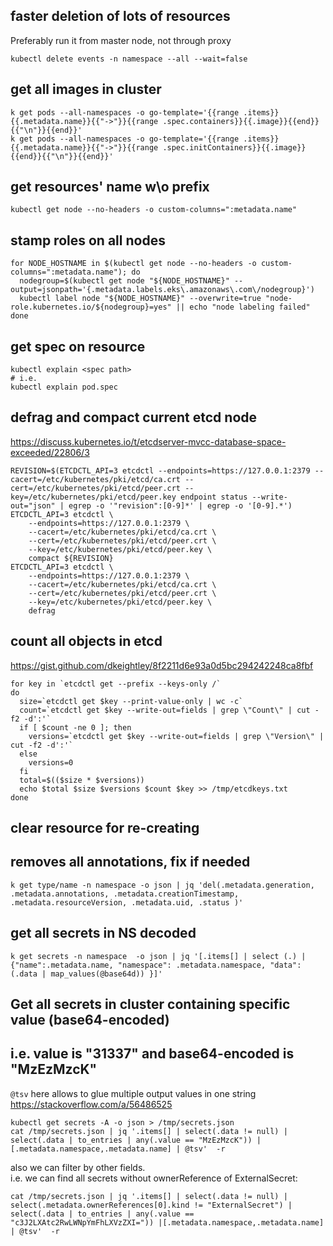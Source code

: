 ## faster deletion of lots of resources
Preferably run it from master node, not through proxy
```
kubectl delete events -n namespace --all --wait=false
```

## get all images in cluster
```
k get pods --all-namespaces -o go-template='{{range .items}}{{.metadata.name}}{{"->"}}{{range .spec.containers}}{{.image}}{{end}}{{"\n"}}{{end}}' 
k get pods --all-namespaces -o go-template='{{range .items}}{{.metadata.name}}{{"->"}}{{range .spec.initContainers}}{{.image}}{{end}}{{"\n"}}{{end}}' 
```

## get resources' name w\o prefix
```
kubectl get node --no-headers -o custom-columns=":metadata.name"
```

## stamp roles on all nodes
```
for NODE_HOSTNAME in $(kubectl get node --no-headers -o custom-columns=":metadata.name"); do
  nodegroup=$(kubectl get node "${NODE_HOSTNAME}" --output=jsonpath='{.metadata.labels.eks\.amazonaws\.com\/nodegroup}')
  kubectl label node "${NODE_HOSTNAME}" --overwrite=true "node-role.kubernetes.io/${nodegroup}=yes" || echo "node labeling failed"
done
```

## get spec on resource
```
kubectl explain <spec path>
# i.e.
kubectl explain pod.spec
```


## defrag and compact current etcd node
https://discuss.kubernetes.io/t/etcdserver-mvcc-database-space-exceeded/22806/3  

```
REVISION=$(ETCDCTL_API=3 etcdctl --endpoints=https://127.0.0.1:2379 --cacert=/etc/kubernetes/pki/etcd/ca.crt --cert=/etc/kubernetes/pki/etcd/peer.crt --key=/etc/kubernetes/pki/etcd/peer.key endpoint status --write-out="json" | egrep -o '"revision":[0-9]*' | egrep -o '[0-9].*')
ETCDCTL_API=3 etcdctl \
	--endpoints=https://127.0.0.1:2379 \
	--cacert=/etc/kubernetes/pki/etcd/ca.crt \
	--cert=/etc/kubernetes/pki/etcd/peer.crt \
	--key=/etc/kubernetes/pki/etcd/peer.key \
	compact ${REVISION}
ETCDCTL_API=3 etcdctl \
	--endpoints=https://127.0.0.1:2379 \
	--cacert=/etc/kubernetes/pki/etcd/ca.crt \
	--cert=/etc/kubernetes/pki/etcd/peer.crt \
	--key=/etc/kubernetes/pki/etcd/peer.key \
	defrag
```

## count all objects in etcd
https://gist.github.com/dkeightley/8f2211d6e93a0d5bc294242248ca8fbf
```
for key in `etcdctl get --prefix --keys-only /`
do
  size=`etcdctl get $key --print-value-only | wc -c`
  count=`etcdctl get $key --write-out=fields | grep \"Count\" | cut -f2 -d':'`
  if [ $count -ne 0 ]; then
    versions=`etcdctl get $key --write-out=fields | grep \"Version\" | cut -f2 -d':'`
  else
    versions=0
  fi
  total=$(($size * $versions))
  echo $total $size $versions $count $key >> /tmp/etcdkeys.txt
done
```


## clear resource for re-creating 
## removes all annotations, fix if needed
```
k get type/name -n namespace -o json | jq 'del(.metadata.generation, .metadata.annotations, .metadata.creationTimestamp, .metadata.resourceVersion, .metadata.uid, .status )'
```


## get all secrets in NS decoded
```
k get secrets -n namespace  -o json | jq '[.items[] | select (.) | {"name":.metadata.name, "namespace": .metadata.namespace, "data": (.data | map_values(@base64d)) }]'
```

## Get all secrets in cluster containing specific value (base64-encoded)
## i.e. value is "31337" and base64-encoded is "MzEzMzcK"

`@tsv` here allows to glue multiple output values in one string https://stackoverflow.com/a/56486525
```
kubectl get secrets -A -o json > /tmp/secrets.json
cat /tmp/secrets.json | jq '.items[] | select(.data != null) | select(.data | to_entries | any(.value == "MzEzMzcK")) |[.metadata.namespace,.metadata.name] | @tsv'  -r
```
also we can filter by other fields.  
i.e. we can find all secrets without ownerReference of ExternalSecret:
```
cat /tmp/secrets.json | jq '.items[] | select(.data != null) | select(.metadata.ownerReferences[0].kind != "ExternalSecret") | select(.data | to_entries | any(.value == "c3J2LXAtc2RwLWNpYmFhLXVzZXI=")) |[.metadata.namespace,.metadata.name] | @tsv'  -r
```

